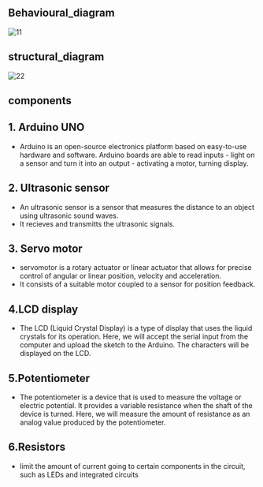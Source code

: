   
## Behavioural_diagram

![11](https://user-images.githubusercontent.com/82749120/155835163-da52c509-a25a-4fee-9e98-af041d66f6be.png)

## structural_diagram

![22](https://user-images.githubusercontent.com/82749120/155835210-a8bfd6ab-feec-4bf6-a044-c4d6632ff52e.png)


## components 

## 1. Arduino UNO

* Arduino is an open-source electronics platform based on easy-to-use hardware and software. Arduino 
  boards are able to read inputs - light on a sensor and turn it into an output - activating a motor, turning display.

## 2. Ultrasonic sensor

* An ultrasonic sensor is a sensor that measures the distance to an object using ultrasonic sound 
  waves.
* It recieves and transmitts the ultrasonic signals.

## 3. Servo motor

*  servomotor  is a rotary actuator or linear actuator that allows for precise control of 
   angular or linear position, velocity and acceleration. 
* It consists of a suitable motor coupled to a sensor for position feedback.

## 4.LCD display

* The LCD (Liquid Crystal Display) is a type of display that uses the liquid crystals for its operation. 
   Here, we will accept the serial input from the computer and upload the sketch to the Arduino. The characters will be displayed on the LCD.

## 5.Potentiometer

* The potentiometer is a device that is used to measure the voltage or electric potential. It provides a 
   variable resistance when the shaft of the device is turned. Here, we will measure the amount of resistance as an analog value produced by the potentiometer.

## 6.Resistors

* limit the amount of current going to certain components in the circuit, such as LEDs and integrated 
  circuits
